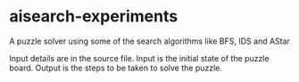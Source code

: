 # aisearch-experiments
A puzzle solver using some of the search algorithms like BFS, IDS and AStar

Input details are in the source file. Input is the initial state of the puzzle board.
Output is the steps to be taken to solve the puzzle.